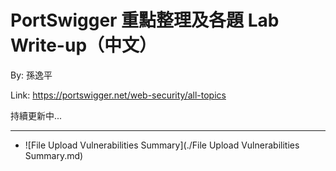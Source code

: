 # PortSwigger 重點整理及各題 Lab Write-up（中文）

By: 孫逸平

Link: <https://portswigger.net/web-security/all-topics>

持續更新中...

---

* ![File Upload Vulnerabilities Summary](./File Upload Vulnerabilities Summary.md)

